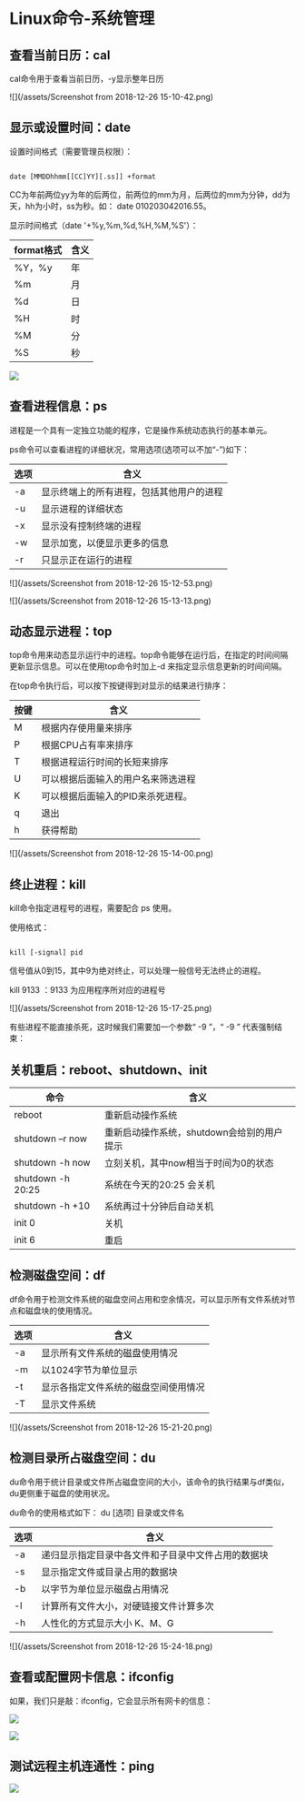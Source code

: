 # Linux命令-系统管理

## 查看当前日历：cal

cal命令用于查看当前日历，-y显示整年日历

![](/assets/Screenshot from 2018-12-26 15-10-42.png)

## 显示或设置时间：date

设置时间格式（需要管理员权限）：

```

date [MMDDhhmm[[CC]YY][.ss]] +format

```

CC为年前两位yy为年的后两位，前两位的mm为月，后两位的mm为分钟，dd为天，hh为小时，ss为秒。如： date 010203042016.55。

显示时间格式（date '+%y,%m,%d,%H,%M,%S'）：

|format格式|含义|
| - | - |
|%Y，%y|年|
|%m|月|
|%d|日|
|%H|时|
|%M|分|
|%S|秒|

![](/assets/:Users:dorayo:Desktop:Selection_001.jpg)

## 查看进程信息：ps

进程是一个具有一定独立功能的程序，它是操作系统动态执行的基本单元。

ps命令可以查看进程的详细状况，常用选项(选项可以不加“-”)如下：

|选项|含义|
| - | - |
|-a|显示终端上的所有进程，包括其他用户的进程|
|-u|显示进程的详细状态|
|-x|显示没有控制终端的进程|
|-w|显示加宽，以便显示更多的信息|
|-r|只显示正在运行的进程|

![](/assets/Screenshot from 2018-12-26 15-12-53.png)

![](/assets/Screenshot from 2018-12-26 15-13-13.png)

## 动态显示进程：top

top命令用来动态显示运行中的进程。top命令能够在运行后，在指定的时间间隔更新显示信息。可以在使用top命令时加上-d 来指定显示信息更新的时间间隔。

在top命令执行后，可以按下按键得到对显示的结果进行排序：

|按键|含义|
| - | - |
|M|根据内存使用量来排序|
|P|根据CPU占有率来排序|
|T|根据进程运行时间的长短来排序|
|U|可以根据后面输入的用户名来筛选进程|
|K|可以根据后面输入的PID来杀死进程。|
|q|退出|
|h|获得帮助|

![](/assets/Screenshot from 2018-12-26 15-14-00.png)

## 终止进程：kill

kill命令指定进程号的进程，需要配合 ps 使用。

使用格式：

```

kill [-signal] pid

```

信号值从0到15，其中9为绝对终止，可以处理一般信号无法终止的进程。

kill 9133 ：9133 为应用程序所对应的进程号

![](/assets/Screenshot from 2018-12-26 15-17-25.png)

有些进程不能直接杀死，这时候我们需要加一个参数“ -9 ”，“ -9 ” 代表强制结束：

## 关机重启：reboot、shutdown、init

|命令|含义|
| - | - |
|reboot|重新启动操作系统|
|shutdown –r now|重新启动操作系统，shutdown会给别的用户提示|
|shutdown -h now|立刻关机，其中now相当于时间为0的状态|
|shutdown -h 20:25|系统在今天的20:25 会关机|
|shutdown -h +10|系统再过十分钟后自动关机|
|init 0|关机|
|init 6|重启|

## 检测磁盘空间：df

df命令用于检测文件系统的磁盘空间占用和空余情况，可以显示所有文件系统对节点和磁盘块的使用情况。

|选项|含义|
| - | - |
|-a|显示所有文件系统的磁盘使用情况|
|-m|以1024字节为单位显示|
|-t|显示各指定文件系统的磁盘空间使用情况|
|-T|显示文件系统|

![](/assets/Screenshot from 2018-12-26 15-21-20.png)

## 检测目录所占磁盘空间：du

du命令用于统计目录或文件所占磁盘空间的大小，该命令的执行结果与df类似，du更侧重于磁盘的使用状况。

du命令的使用格式如下： du [选项] 目录或文件名

|选项|含义|
| - | - |
|-a|递归显示指定目录中各文件和子目录中文件占用的数据块|
|-s|显示指定文件或目录占用的数据块|
|-b|以字节为单位显示磁盘占用情况|
|-l|计算所有文件大小，对硬链接文件计算多次|
|-h|人性化的方式显示大小 K、M、G|

![](/assets/Screenshot from 2018-12-26 15-24-18.png)

## 查看或配置网卡信息：ifconfig

如果，我们只是敲：ifconfig，它会显示所有网卡的信息：

![](/assets/Snip20161218_34.png)

![](/assets/Snip20161218_35.png)

## 测试远程主机连通性：ping

![](/assets/Snip20161218_33.png)

